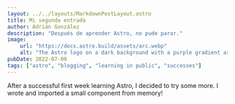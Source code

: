 ```yaml
---
layout: ../../layouts/MarkdownPostLayout.astro
title: Mi segunda entrada
author: Adrián González
description: "Después de aprender Astro, no pude parar."
image:
    url: "https://docs.astro.build/assets/arc.webp"
    alt: "The Astro logo on a dark background with a purple gradient arc."
pubDate: 2022-07-08
tags: ["astro", "blogging", "learning in public", "successes"]
---
```

After a successful first week learning Astro, I decided to try some more. I wrote and imported a small component from memory!